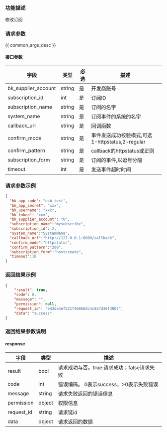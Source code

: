 ### 功能描述

修改订阅

### 请求参数

{{ common_args_desc }}

#### 接口参数

| 字段                  | 类型     | 必选 | 描述                                   |
|---------------------|--------|----|--------------------------------------|
| bk_supplier_account | string | 是  | 开发商账号                                |
| subscription_id     | int    | 是  | 订阅ID                                 |
| subscription_name   | string | 是  | 订阅的名字                                |
| system_name         | string | 是  | 订阅事件的系统的名字                           |
| callback_url        | string | 是  | 回调函数                                 |
| confirm_mode        | string | 是  | 事件发送成功校验模式,可选 1-httpstatus,2-regular |
| confirm_pattern     | string | 是  | callback的httpstatus或正则               |
| subscription_form   | string | 是  | 订阅的事件,以逗号分隔                          |
| timeout             | int    | 是  | 发送事件超时时间                             |

### 请求参数示例

```json
{
  "bk_app_code": "esb_test",
  "bk_app_secret": "xxx",
  "bk_username": "xxx",
  "bk_token": "xxx",
  "bk_supplier_account": "0",
  "subscription_name":"mysubscribe",
  "subscription_id": 2,
  "system_name":"SystemName",
  "callback_url":"http://127.0.0.1:8080/callback",
  "confirm_mode":"httpstatus",
  "confirm_pattern":"200",
  "subscription_form":"hostcreate",
  "timeout":10
}
```

### 返回结果示例

```json
{
    "result": true,
    "code": 0,
    "message": "",
    "permission": null,
    "request_id": "e43da4ef221746868dc4c837d36f3807",
    "data": "success"
}
```

### 返回结果参数说明

#### response

| 字段         | 类型     | 描述                         |
|------------|--------|----------------------------|
| result     | bool   | 请求成功与否。true:请求成功；false请求失败 |
| code       | int    | 错误编码。 0表示success，>0表示失败错误  |
| message    | string | 请求失败返回的错误信息                |
| permission | object | 权限信息                       |
| request_id | string | 请求链id                      |
| data       | object | 请求返回的数据                    |
